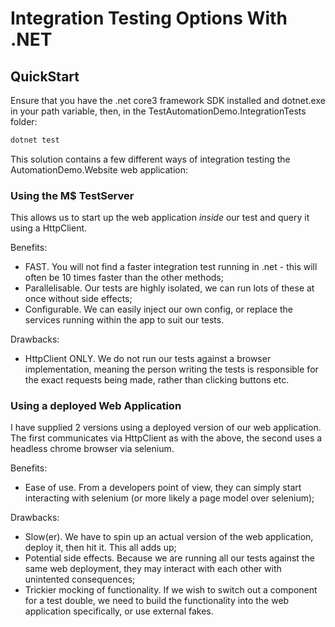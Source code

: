 # Integration Testing Options With .NET

## QuickStart
Ensure that you have the .net core3 framework SDK installed and dotnet.exe in your path variable, then, in the TestAutomationDemo.IntegrationTests folder:
```c#
dotnet test
```

This solution contains a few different ways of integration testing the AutomationDemo.Website web application:

### Using the M$ TestServer
This allows us to start up the web application *inside* our test and query it using a HttpClient.

Benefits:
- FAST. You will not find a faster integration test running in .net - this will often be 10 times faster than the other methods;
- Parallelisable. Our tests are highly isolated, we can run lots of these at once without side effects;
- Configurable. We can easily inject our own config, or replace the services running within the app to suit our tests.

Drawbacks:
- HttpClient ONLY. We do not run our tests against a browser implementation, meaning the person writing the tests is responsible for the exact requests being made, rather than clicking buttons etc.

### Using a deployed Web Application
I have supplied 2 versions using a deployed version of our web application. The first communicates via HttpClient as with the above, the second uses a headless
chrome browser via selenium.

Benefits:
- Ease of use. From a developers point of view, they can simply start interacting with selenium (or more likely a page model over selenium);

Drawbacks:
- Slow(er). We have to spin up an actual version of the web application, deploy it, then hit it. This all adds up;
- Potential side effects. Because we are running all our tests against the same web deployment, they may interact with each other with unintented consequences;
- Trickier mocking of functionality. If we wish to switch out a component for a test double, we need to build the functionality into the web application specifically, or use external fakes.

